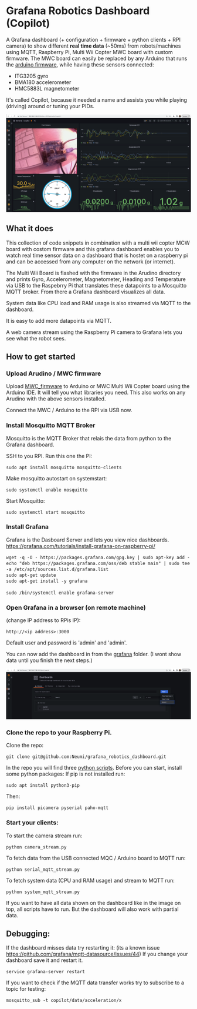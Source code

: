 # Grafana Robotics Dashboard (Copilot)
A Grafana dashboard (+ configuration + firmware + python clients + RPI camera) to show different <b>real time data</b> (~50ms) from robots/machines using MQTT, Raspberry Pi, Multi Wii Copter MWC board with custom firmware.
The MWC board can easily be replaced by any Arduino that runs the [arduino firmware](arduino), while having these sensors connected:
- ITG3205 gyro
- BMA180 accelerometer
- HMC5883L magnetometer

It's called Copilot, because it needed a name and assists you while playing (driving) around or tuning your PIDs.

<img alt="import_grafana" src="/images/dashboard.png">


## What it does
This collection of code snippets in combination with a multi wii copter MCW board with costom firmware and this grafana dashboard enables you to watch real time sensor data on a dashboard that is hostet on a raspberry pi and can be accessed from any computer on the network (or internet).

The Multi Wii Board is flashed with the firmware in the Arudino directory and prints Gyro, Accelerometer, Magnetometer, Heading and Temperature via USB to the Raspebrry Pi that translates these datapoints to a Mosquitto MQTT broker. From there a Grafana dashboard visualizes all data.

System data like CPU load and RAM usage is also streamed via MQTT to the dashboard.

It is easy to add more datapoints via MQTT.

A web camera stream using the Raspberry Pi camera to Grafana lets you see what the robot sees.

## How to get started
### Upload Arudino / MWC firmware
Upload [MWC_firmware](arduino/MWC_firmware) to Arduino or MWC Multi Wii Copter board using the Arduino IDE. It will tell you what libraries you need. This also works on any Arudino with the above sensors installed.

Connect the MWC / Arduino to the RPI via USB now.



### Install Mosquitto MQTT Broker
Mosquitto is the MQTT Broker that relais the data from python to the Grafana dashboard.

SSH to you RPI. Run this one the PI:
```$ 
sudo apt install mosquitto mosquitto-clients
```
Make mosquitto autostart on systemstart:
```$ 
sudo systemctl enable mosquitto
```
Start Mosquitto:
```$ 
sudo systemctl start mosquitto
```


### Install Grafana
Grafana is the Dasboard Server and lets you view nice dashboards.
https://grafana.com/tutorials/install-grafana-on-raspberry-pi/
```$ 
wget -q -O - https://packages.grafana.com/gpg.key | sudo apt-key add -
echo "deb https://packages.grafana.com/oss/deb stable main" | sudo tee -a /etc/apt/sources.list.d/grafana.list
sudo apt-get update
sudo apt-get install -y grafana

sudo /bin/systemctl enable grafana-server
```

### Open Grafana in a browser (on remote machine)
(change IP address to RPis IP):
```$ 
http://<ip address>:3000
```
Default user and password is 'admin' and 'admin'.

You can now add the dashboard in from the [grafana](grafana) folder. (I wont show data until you finish the next steps.)

<img alt="import_grafana" src="/images/import_grafana.png">


### Clone the repo to your Raspberry Pi. 
Clone the repo:
```$ 
git clone git@github.com:Neumi/grafana_robotics_dashboard.git
```
In the repo you will find three [python scripts](python).
Before you can start, install some python packages:
If pip is not installed run:
```$ 
sudo apt install python3-pip
```
Then:
```$ 
pip install picamera pyserial paho-mqtt
```



### Start your clients:

To start the camera stream run:
```$ 
python camera_stream.py
```

To fetch data from the USB connected MQC / Arduino board to MQTT run:
```$ 
python serial_mqtt_stream.py
```

To fetch system data (CPU and RAM usage) and stream to MQTT run:
```$ 
python system_mqtt_stream.py
```

If you want to have all data shown on the dashboard like in the image on top, all scripts have to run. But the dashboard will also work with partial data.


## Debugging:
If the dashboard misses data try restarting it: (its a known issue https://github.com/grafana/mqtt-datasource/issues/44)
If you change your dashboard save it and restart it.
```$ 
service grafana-server restart
```

If you want to check if the MQTT data transfer works try to subscribe to a topic for testing:
```$ 
mosquitto_sub -t copilot/data/acceleration/x
```

